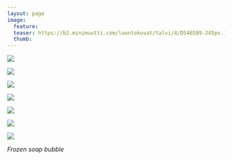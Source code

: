 ```yaml
---
layout: page
image:
  feature:
  teaser: https://b2.minimuutti.com/luontokuvat/talvi/4/DS46589-245px.jpg
  thumb:
---
```


![](https://b2.minimuutti.com/luontokuvat/talvi/4/DS46306-800px.jpg)

![](https://b2.minimuutti.com/luontokuvat/talvi/4/DS46357-800px.jpg)

![](https://b2.minimuutti.com/luontokuvat/talvi/4/DS46358-800px.jpg)

![](https://b2.minimuutti.com/luontokuvat/talvi/4/DS46366-800px.jpg)

![](https://b2.minimuutti.com/luontokuvat/talvi/4/DS46379-800px.jpg)

![](https://b2.minimuutti.com/luontokuvat/talvi/4/DS46589-800px.jpg)

![](https://b2.minimuutti.com/luontokuvat/talvi/4/DS46577-800px.jpg)

*Frozen soap bubble*
